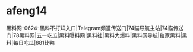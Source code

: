 # afeng14
黑料网-0624-黑料不打烊入口|Telegram频道传送门|74猫导航主站|74猫传送门|78黑料网|五一吃瓜|黑料曝料网|黑料社|黑料大爆料|黑料网导航|独家黑料|黑料|每日吃瓜|881比鸭
